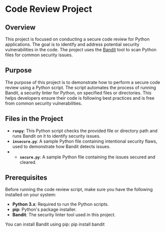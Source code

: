 # Code Review Project

## Overview

This project is focused on conducting a secure code review for Python applications. 
The goal is to identify and address potential security vulnerabilities in the code. 
The project uses the [Bandit](https://bandit.readthedocs.io/en/latest/) tool to scan Python files for common security issues.

## Purpose

The purpose of this project is to demonstrate how to perform a secure code review using a Python script. 
The script automates the process of running Bandit, a security linter for Python, on specified files or directories. 
This helps developers ensure their code is following best practices and is free from common security vulnerabilities.

## Files in the Project

- **`runpy`**: This Python script checks the provided file or directory path and runs Bandit on it to identify security issues.
- **`insecure.py`**: A sample Python file containing intentional security flaws, used to demonstrate how Bandit detects issues.
- - **`secure.py`**: A sample Python file containing the issues secured and cleared.

## Prerequisites

Before running the code review script, make sure you have the following installed on your system:

- **Python 3.x**: Required to run the Python scripts.
- **pip**: Python's package installer.
- **Bandit**: The security linter tool used in this project.

You can install Bandit using pip:
pip install bandit
